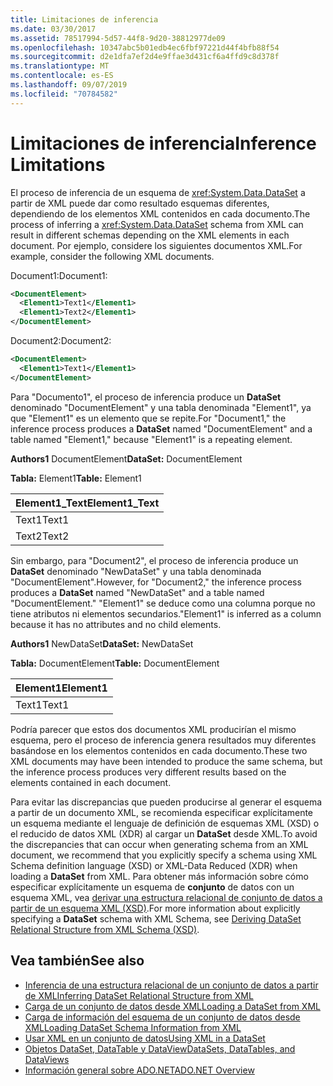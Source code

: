 ```yaml
---
title: Limitaciones de inferencia
ms.date: 03/30/2017
ms.assetid: 78517994-5d57-44f8-9d20-38812977de09
ms.openlocfilehash: 10347abc5b01edb4ec6fbf97221d44f4bfb88f54
ms.sourcegitcommit: d2e1dfa7ef2d4e9ffae3d431cf6a4ffd9c8d378f
ms.translationtype: MT
ms.contentlocale: es-ES
ms.lasthandoff: 09/07/2019
ms.locfileid: "70784582"
---
```

# <a name="inference-limitations"></a><span data-ttu-id="a58e1-102">Limitaciones de inferencia</span><span class="sxs-lookup"><span data-stu-id="a58e1-102">Inference Limitations</span></span>
<span data-ttu-id="a58e1-103">El proceso de inferencia de un esquema de <xref:System.Data.DataSet> a partir de XML puede dar como resultado esquemas diferentes, dependiendo de los elementos XML contenidos en cada documento.</span><span class="sxs-lookup"><span data-stu-id="a58e1-103">The process of inferring a <xref:System.Data.DataSet> schema from XML can result in different schemas depending on the XML elements in each document.</span></span> <span data-ttu-id="a58e1-104">Por ejemplo, considere los siguientes documentos XML.</span><span class="sxs-lookup"><span data-stu-id="a58e1-104">For example, consider the following XML documents.</span></span>  
  
 <span data-ttu-id="a58e1-105">Document1:</span><span class="sxs-lookup"><span data-stu-id="a58e1-105">Document1:</span></span>  
  
```xml  
<DocumentElement>  
  <Element1>Text1</Element1>  
  <Element1>Text2</Element1>  
</DocumentElement>  
```  
  
 <span data-ttu-id="a58e1-106">Document2:</span><span class="sxs-lookup"><span data-stu-id="a58e1-106">Document2:</span></span>  
  
```xml  
<DocumentElement>  
  <Element1>Text1</Element1>  
</DocumentElement>  
```  
  
 <span data-ttu-id="a58e1-107">Para "Documento1", el proceso de inferencia produce un **DataSet** denominado "DocumentElement" y una tabla denominada "Element1", ya que "Element1" es un elemento que se repite.</span><span class="sxs-lookup"><span data-stu-id="a58e1-107">For "Document1," the inference process produces a **DataSet** named "DocumentElement" and a table named "Element1," because "Element1" is a repeating element.</span></span>  
  
 <span data-ttu-id="a58e1-108">**Authors1** DocumentElement</span><span class="sxs-lookup"><span data-stu-id="a58e1-108">**DataSet:** DocumentElement</span></span>  
  
 <span data-ttu-id="a58e1-109">**Tabla:** Element1</span><span class="sxs-lookup"><span data-stu-id="a58e1-109">**Table:** Element1</span></span>  
  
|<span data-ttu-id="a58e1-110">Element1_Text</span><span class="sxs-lookup"><span data-stu-id="a58e1-110">Element1_Text</span></span>|  
|--------------------|  
|<span data-ttu-id="a58e1-111">Text1</span><span class="sxs-lookup"><span data-stu-id="a58e1-111">Text1</span></span>|  
|<span data-ttu-id="a58e1-112">Text2</span><span class="sxs-lookup"><span data-stu-id="a58e1-112">Text2</span></span>|  
  
 <span data-ttu-id="a58e1-113">Sin embargo, para "Document2", el proceso de inferencia produce un **DataSet** denominado "NewDataSet" y una tabla denominada "DocumentElement".</span><span class="sxs-lookup"><span data-stu-id="a58e1-113">However, for "Document2," the inference process produces a **DataSet** named "NewDataSet" and a table named "DocumentElement."</span></span> <span data-ttu-id="a58e1-114">"Element1" se deduce como una columna porque no tiene atributos ni elementos secundarios.</span><span class="sxs-lookup"><span data-stu-id="a58e1-114">"Element1" is inferred as a column because it has no attributes and no child elements.</span></span>  
  
 <span data-ttu-id="a58e1-115">**Authors1** NewDataSet</span><span class="sxs-lookup"><span data-stu-id="a58e1-115">**DataSet:** NewDataSet</span></span>  
  
 <span data-ttu-id="a58e1-116">**Tabla:** DocumentElement</span><span class="sxs-lookup"><span data-stu-id="a58e1-116">**Table:** DocumentElement</span></span>  
  
|<span data-ttu-id="a58e1-117">Element1</span><span class="sxs-lookup"><span data-stu-id="a58e1-117">Element1</span></span>|  
|--------------|  
|<span data-ttu-id="a58e1-118">Text1</span><span class="sxs-lookup"><span data-stu-id="a58e1-118">Text1</span></span>|  
  
 <span data-ttu-id="a58e1-119">Podría parecer que estos dos documentos XML producirían el mismo esquema, pero el proceso de inferencia genera resultados muy diferentes basándose en los elementos contenidos en cada documento.</span><span class="sxs-lookup"><span data-stu-id="a58e1-119">These two XML documents may have been intended to produce the same schema, but the inference process produces very different results based on the elements contained in each document.</span></span>  
  
 <span data-ttu-id="a58e1-120">Para evitar las discrepancias que pueden producirse al generar el esquema a partir de un documento XML, se recomienda especificar explícitamente un esquema mediante el lenguaje de definición de esquemas XML (XSD) o el reducido de datos XML (XDR) al cargar un **DataSet** desde XML.</span><span class="sxs-lookup"><span data-stu-id="a58e1-120">To avoid the discrepancies that can occur when generating schema from an XML document, we recommend that you explicitly specify a schema using XML Schema definition language (XSD) or XML-Data Reduced (XDR) when loading a **DataSet** from XML.</span></span> <span data-ttu-id="a58e1-121">Para obtener más información sobre cómo especificar explícitamente un esquema de **conjunto** de datos con un esquema XML, vea [derivar una estructura relacional de conjunto de datos a partir de un esquema XML (XSD)](deriving-dataset-relational-structure-from-xml-schema-xsd.md).</span><span class="sxs-lookup"><span data-stu-id="a58e1-121">For more information about explicitly specifying a **DataSet** schema with XML Schema, see [Deriving DataSet Relational Structure from XML Schema (XSD)](deriving-dataset-relational-structure-from-xml-schema-xsd.md).</span></span>  
  
## <a name="see-also"></a><span data-ttu-id="a58e1-122">Vea también</span><span class="sxs-lookup"><span data-stu-id="a58e1-122">See also</span></span>

- [<span data-ttu-id="a58e1-123">Inferencia de una estructura relacional de un conjunto de datos a partir de XML</span><span class="sxs-lookup"><span data-stu-id="a58e1-123">Inferring DataSet Relational Structure from XML</span></span>](inferring-dataset-relational-structure-from-xml.md)
- [<span data-ttu-id="a58e1-124">Carga de un conjunto de datos desde XML</span><span class="sxs-lookup"><span data-stu-id="a58e1-124">Loading a DataSet from XML</span></span>](loading-a-dataset-from-xml.md)
- [<span data-ttu-id="a58e1-125">Carga de información del esquema de un conjunto de datos desde XML</span><span class="sxs-lookup"><span data-stu-id="a58e1-125">Loading DataSet Schema Information from XML</span></span>](loading-dataset-schema-information-from-xml.md)
- [<span data-ttu-id="a58e1-126">Usar XML en un conjunto de datos</span><span class="sxs-lookup"><span data-stu-id="a58e1-126">Using XML in a DataSet</span></span>](using-xml-in-a-dataset.md)
- [<span data-ttu-id="a58e1-127">Objetos DataSet, DataTable y DataView</span><span class="sxs-lookup"><span data-stu-id="a58e1-127">DataSets, DataTables, and DataViews</span></span>](index.md)
- [<span data-ttu-id="a58e1-128">Información general sobre ADO.NET</span><span class="sxs-lookup"><span data-stu-id="a58e1-128">ADO.NET Overview</span></span>](../ado-net-overview.md)
